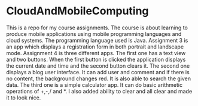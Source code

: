 # CloudAndMobileComputing
This is a repo for my course assignments. The course is about learning to produce mobile applications using mobile programming languages and cloud systems.
The programming language used is Java.
Assignment 3 is an app which displays a registration form in both portrait and landscape mode.
Assignment 4 is three different apps. The first one has a text view and two buttons. When the first button is clicked the application displays the current date and time and the second button clears it.
The second one displays a blog user interface. It can add user and comment and if there is no content, the background changes red. It is also able to search the given data.
The third one is a simple calculator app. It can do basic arithmetic operations of +,-,/ and *. I also added ability to clear and all clear and made it to look nice. 
